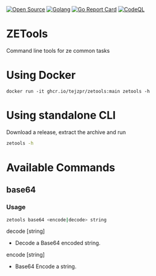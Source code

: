 [![Open Source](https://img.shields.io/badge/Open%20Source-%20-green?logo=open-source-initiative&logoColor=white&color=blue&labelColor=blue)](https://en.wikipedia.org/wiki/Open_source)
[![Golang](https://img.shields.io/badge/-Go%20Lang-blue?logo=go&logoColor=white)](https://golang.org)
[![Go Report Card](https://goreportcard.com/badge/github.com/tejzpr/zetools)](https://goreportcard.com/report/github.com/tejzpr/zetools)
[![CodeQL](https://github.com/tejzpr/zetools/actions/workflows/codeql-analysis.yml/badge.svg?branch=main)](https://github.com/tejzpr/zetools/actions/workflows/codeql-analysis.yml)

# ZETools
Command line tools for ze common tasks

# Using Docker
```docker
docker run -it ghcr.io/tejzpr/zetools:main zetools -h
```
# Using standalone CLI
Download a release, extract the archive and run
```sh
zetools -h
```

# Available Commands
## base64
### Usage 
```sh
zetools base64 <encode|decode> string
```
  decode [string]
  * Decode a Base64 encoded string.
        
  encode [string]
  * Base64 Encode a string.
